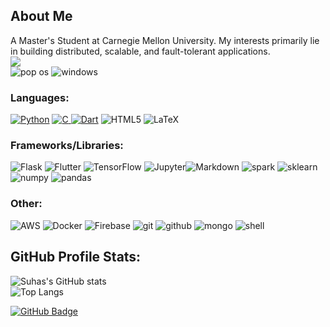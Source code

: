 ## About Me

A Master's Student at Carnegie Mellon University. My interests primarily lie in building distributed, scalable, and fault-tolerant applications.
<br><a href = "https://www.linkedin.com/in/suhas-thalanki/"><img src="https://img.icons8.com/fluent/48/000000/linkedin.png"/></a>
<br>
<img alt='pop os' src='https://img.shields.io/badge/Pop!_OS-48B9C7?style=for-the-badge&logo=Pop!_OS&logoColor=white'/>
<img alt='windows' src='https://img.shields.io/badge/Windows-0078D6?style=for-the-badge&logo=windows&logoColor=white'/>

### Languages:
<a href="https://github.com/thesuhas?tab=repositories&language=python" target="_blank"><img alt="Python" src="https://img.shields.io/badge/python-%2314354C.svg?style=for-the-badge&logo=python&logoColor=white"/></a> 
<a href="https://github.com/thesuhas?tab=repositories&q=&type=&language=c&sort=" target="_blank"><img alt="C" src="https://img.shields.io/badge/c-%2300599C.svg?style=for-the-badge&logo=c&logoColor=white"/> </a>
<a href="https://github.com/thesuhas?tab=repositories&q=&type=&language=dart&sort=" target="_blank"><img alt="Dart" src="https://img.shields.io/badge/dart-%230175C2.svg?style=for-the-badge&logo=dart&logoColor=white"/></a>
<img alt="HTML5" src="https://img.shields.io/badge/html5-%23E34F26.svg?style=for-the-badge&logo=html5&logoColor=white"/> <img alt="LaTeX" src="https://img.shields.io/badge/latex-%23008080.svg?style=for-the-badge&logo=latex&logoColor=white"/>

### Frameworks/Libraries:
<img alt="Flask" src="https://img.shields.io/badge/flask-%23000.svg?style=for-the-badge&logo=flask&logoColor=white"/> <img alt="Flutter" src="https://img.shields.io/badge/Flutter-%2302569B.svg?style=for-the-badge&logo=Flutter&logoColor=white" /> <img alt="TensorFlow" src="https://img.shields.io/badge/TensorFlow-%23FF6F00.svg?style=for-the-badge&logo=TensorFlow&logoColor=white" /> 
<img alt="Jupyter" src="https://img.shields.io/badge/Jupyter-F37626.svg?&style=for-the-badge&logo=Jupyter&logoColor=white"/><img alt='Markdown' src='https://img.shields.io/badge/Markdown-000000?style=for-the-badge&logo=markdown&logoColor=white' />
<img alt='spark' src='https://img.shields.io/badge/Apache_Spark-FFFFFF?style=for-the-badge&logo=apachespark&logoColor=#E35A16' />
<img alt='sklearn' src='https://img.shields.io/badge/scikit--learn-%23F7931E.svg?style=for-the-badge&logo=scikit-learn&logoColor=white' />
<img alt='numpy' src='https://img.shields.io/badge/numpy-%23013243.svg?style=for-the-badge&logo=numpy&logoColor=white' />
<img alt='pandas' src='https://img.shields.io/badge/pandas-%23150458.svg?style=for-the-badge&logo=pandas&logoColor=white' />


### Other:
<img alt="AWS" src="https://img.shields.io/badge/AWS-%23FF9900.svg?style=for-the-badge&logo=amazon-aws&logoColor=white"/> <img alt="Docker" src="https://img.shields.io/badge/docker-%230db7ed.svg?style=for-the-badge&logo=docker&logoColor=white"/> <img alt='Firebase' src='https://img.shields.io/badge/firebase-ffca28?style=for-the-badge&logo=firebase&logoColor=black' /> <img alt='git' src='https://img.shields.io/badge/Git-F05032?style=for-the-badge&logo=git&logoColor=white' />
<img alt='github' src='https://img.shields.io/badge/github-%23121011.svg?style=for-the-badge&logo=github&logoColor=white' />
<img alt='mongo' src='https://img.shields.io/badge/MongoDB-4EA94B?style=for-the-badge&logo=mongodb&logoColor=white'/>
<img alt='shell' src='https://img.shields.io/badge/Shell_Script-121011?style=for-the-badge&logo=gnu-bash&logoColor=white'/>

## GitHub Profile Stats:

![Suhas's GitHub stats](https://github-readme-stats.vercel.app/api?username=thesuhas&show_icons=true&theme=dark)
<br>
![Top Langs](https://github-readme-stats.vercel.app/api/top-langs/?username=thesuhas&hide=jupyter+notebook&theme=dark&layout=compact)

<a href="https://github.com/thesuhas?tab=followers"><img src="https://img.shields.io/github/followers/thesuhas?label=Followers&style=social" alt="GitHub Badge"></a>
<br><br>
